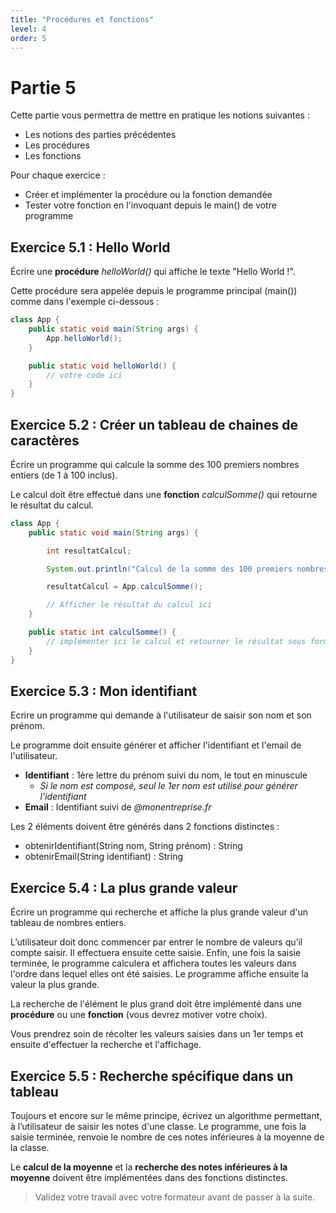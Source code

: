 ```yaml
---
title: "Procédures et fonctions"
level: 4
order: 5
---
```


# Partie 5

Cette partie vous permettra de mettre en pratique les notions suivantes : 
- Les notions des parties précédentes
- Les procédures
- Les fonctions

Pour chaque exercice : 
- Créer et implémenter la procédure ou la fonction demandée
- Tester votre fonction en l'invoquant depuis le main() de votre programme


## Exercice 5.1 : Hello World

Écrire une **procédure** *helloWorld()* qui affiche le texte "Hello World !".

Cette procédure sera appelée depuis le programme principal (main()) comme dans l'exemple ci-dessous : 

```java
class App {
    public static void main(String args) {
        App.helloWorld();
    }

    public static void helloWorld() {
        // votre code ici
    }
}

```


## Exercice 5.2 : Créer un tableau de chaines de caractères

Écrire un programme qui calcule la somme des 100 premiers nombres entiers (de 1 à 100 inclus).

Le calcul doit être effectué dans une **fonction** *calculSomme()* qui retourne le résultat du calcul.

```java
class App {
    public static void main(String args) {

        int resultatCalcul;

        System.out.println("Calcul de la somme des 100 premiers nombres entiers.");

        resultatCalcul = App.calculSomme();

        // Afficher le résultat du calcul ici
    }

    public static int calculSomme() {
        // implémenter ici le calcul et retourner le résultat sous forme de nombre entier
    }
}

```

## Exercice 5.3 : Mon identifiant

Ecrire un programme qui demande à l'utilisateur de saisir son nom et son prénom.

Le programme doit ensuite générer et afficher l'identifiant et l'email de l'utilisateur.

- **Identifiant** : 1ère lettre du prénom suivi du nom, le tout en minuscule
    - *Si le nom est composé, seul le 1er nom est utilisé pour générer l'identifiant*
- **Email** : Identifiant suivi de *@monentreprise.fr*

Les 2 éléments doivent être générés dans 2 fonctions distinctes : 
- obtenirIdentifiant(String nom, String prénom) : String
- obtenirEmail(String identifiant) : String


## Exercice 5.4 : La plus grande valeur

Écrire un programme qui recherche et affiche la plus grande valeur d'un tableau de nombres entiers. 

L’utilisateur doit donc commencer par entrer le nombre de valeurs qu’il compte saisir. Il effectuera ensuite cette saisie. Enfin, une fois la saisie terminée, le programme calculera et affichera toutes les valeurs dans l'ordre dans lequel elles ont été saisies. Le programme affiche ensuite la valeur la plus grande.

La recherche de l'élément le plus grand doit être implémenté dans une **procédure** ou une **fonction** (vous devrez motiver votre choix).

Vous prendrez soin de récolter les valeurs saisies dans un 1er temps et ensuite d'effectuer la recherche et l'affichage.


## Exercice 5.5 : Recherche spécifique dans un tableau

Toujours et encore sur le même principe, écrivez un algorithme permettant, à l’utilisateur de saisir les 
notes d'une classe. Le programme, une fois la saisie terminée, renvoie le nombre de ces notes inférieures 
à la moyenne de la classe.

Le **calcul de la moyenne** et la **recherche des notes inférieures à la moyenne** doivent être implémentées dans des fonctions distinctes.


> Validez votre travail avec votre formateur avant de passer à la suite.
